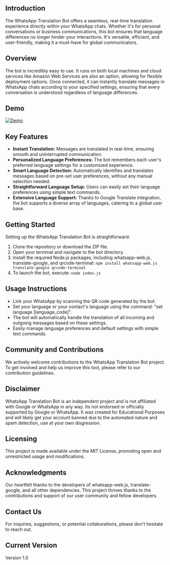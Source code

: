 ## Introduction

The WhatsApp Translation Bot offers a seamless, real-time translation experience directly within your WhatsApp chats. Whether it's for personal conversations or business communications, this bot ensures that language differences no longer hinder your interactions. It's versatile, efficient, and user-friendly, making it a must-have for global communicators.

## Overview

The bot is incredibly easy to use. It runs on both local machines and cloud services like Amazon Web Services are also an option, allowing for flexible deployment options. Once connected, it can instantly translate messages in WhatsApp chats according to your specified settings, ensuring that every conversation is understood regardless of language differences.

## Demo 

[![Demo](http://img.youtube.com/vi/OvJL2R9Qygs/0.jpg)](https://www.youtube.com/watch?v=OvJL2R9Qygs)

## Key Features

- **Instant Translation:** Messages are translated in real-time, ensuring smooth and uninterrupted communication.
- **Personalized Language Preferences:** The bot remembers each user's preferred language settings for a customized experience.
- **Smart Language Detection:** Automatically identifies and translates messages based on pre-set user preferences, without any manual selection needed.
- **Straightforward Language Setup:** Users can easily set their language preferences using simple text commands.
- **Extensive Language Support:** Thanks to Google Translate integration, the bot supports a diverse array of languages, catering to a global user base.

## Getting Started

Setting up the WhatsApp Translation Bot is straightforward:

1. Clone the repository or download the ZIP file.
2. Open your terminal and navigate to the bot directory.
3. Install the required Node.js packages, including whatsapp-web.js, translate-google, and qrcode-terminal: `npm install whatsapp-web.js translate-google qrcode-terminal`
4. To launch the bot, execute: `node index.js`

## Usage Instructions

- Link your WhatsApp by scanning the QR code generated by the bot.
- Set your language or your contact's language using the command: "set language [language_code]". 
- The bot will automatically handle the translation of all incoming and outgoing messages based on these settings.
- Easily manage language preferences and default settings with simple text commands.

## Community and Contributions

We actively welcome contributions to the WhatsApp Translation Bot project. To get involved and help us improve this tool, please refer to our contribution guidelines.

## Disclaimer
WhatsApp Translation Bot is an independent project and is not affiliated with Google or WhatsApp in any way. Its not endorsed or officially supported by Google or WhatsApp. 
It was created for Educational Purposes and will likely get your account banned due to the automated nature and spam detection, use at your own disgression.

## Licensing

This project is made available under the MIT License, promoting open and unrestricted usage and modifications.

## Acknowledgments

Our heartfelt thanks to the developers of whatsapp-web.js, translate-google, and all other dependencies. This project thrives thanks to the contributions and support of our user community and fellow developers.

## Contact Us

For inquiries, suggestions, or potential collaborations, please don't hesitate to reach out.

## Current Version

Version 1.0



